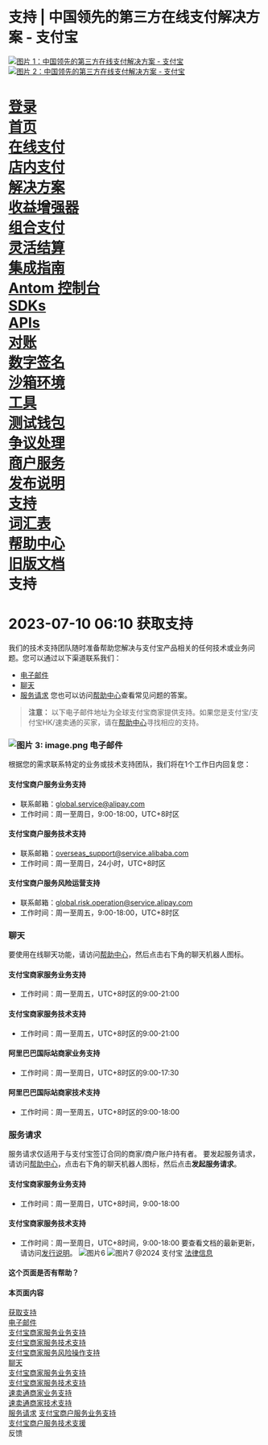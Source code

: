 支持 | 中国领先的第三方在线支付解决方案 - 支付宝
==================================================

[![ 图片 1：中国领先的第三方在线支付解决方案 - 支付宝](https://ac.alipay.com/storage/2024/3/26/d66c43c0-440d-4c97-9976-f2028a2c8c5e.svg) ![ 图片 2：中国领先的第三方在线支付解决方案 - 支付宝](https://ac.alipay.com/storage/2024/3/26/a48bd336-aea0-4f16-bf83-616eacbb4434.svg)](/docs/)

[ 登录 ](https://global.alipay.com/ilogin/account_login.htm?goto=https%3A%2F%2Fglobal.alipay.com%2Fdocs%2Fsupport)  
[ 首页 ](/docs/)  
[ 在线支付 ](/docs/onlinepayment)  
[ 店内支付 ](/docs/instorepayment)  
[ 解决方案 ](/docs/solutions)  
[ 收益增强器 ](/docs/ac/revenuebooster_en/overview)  
[ 组合支付 ](/docs/ac/combinedpay_en/overview)  
[ 灵活结算 ](/docs/ac/flexiblesettlement_en/overview)  
[ 集成指南 ](/docs/integration_guide_en)  
[ Antom 控制台 ](/docs/dashboard_en)  
[ SDKs ](/docs/sdks)  
[ APIs ](https://global.alipay.com/docs/ac/ams/api)  
[ 对账 ](https://global.alipay.com/docs/ac/reconcile)  
[ 数字签名 ](https://global.alipay.com/docs/ac/ams/digital_signature)  
[ 沙箱环境 ](https://global.alipay.com/docs/ac/ref/sandbox)  
[ 工具 ](https://global.alipay.com/docs/ac/ref/key_config_en)  
[ 测试钱包 ](https://global.alipay.com/docs/ac/ref/testwallet)  
[ 争议处理 ](https://global.alipay.com/docs/ac/dispute)  
[ 商户服务 ](https://global.alipay.com/docs/ac/merchant_service)  
[ 发布说明 ](/docs/releasenotes)  
[ 支持 ](/docs/support)  
[ 词汇表 ](/docs/glossary)  
[ 帮助中心 ](https://cshall.alipay.com/enterprise/global/klgList?sceneCode=un_login&routerId=d9aa1f608c4145d6b3c8030c17cf6f9a000&categoryId=50479)  
[ 旧版文档 ](https://global.alipay.com/docs/ac/legacy/legacydoc)  
支持
==================================================

2023-07-10 06:10
获取支持
=================

我们的技术支持团队随时准备帮助您解决与支付宝产品相关的任何技术或业务问题。您可以通过以下渠道联系我们：
*   [电子邮件](#电子邮件支持)
*   [聊天](#聊天支持)
*   [服务请求](#服务请求支持)
您也可以访问[帮助中心](https://cshall.alipay.com/enterprise/global/klgList?sceneCode=un_login&categoryId=49368)查看常见问题的答案。
> **注意：** 以下电子邮件地址为全球支付宝商家提供支持。如果您是支付宝/支付宝HK/速卖通的买家，请在[帮助中心](https://cshall.alipay.com/enterprise/global/knowledgeDetail?sceneCode=AC_DEV&routerId=384b5bb8ebfa4f6cbe2d4737eb83833d000&knowledgeId=201603312725)寻找相应的支持。
### ![图片 3: image.png](https://idocs-assets.marmot-cloud.com/storage/idocs87c36dc8dac653c1/1590570894922-d207d86f-f621-4576-86cb-00407f5bdc7a.png) 电子邮件  
根据您的需求联系特定的业务或技术支持团队，我们将在1个工作日内回复您：  
#### 支付宝商户服务业务支持  
*   联系邮箱：[global.service@alipay.com](mailto:global.service@alipay.com)
*   工作时间：周一至周日，9:00-18:00，UTC+8时区  
#### 支付宝商户服务技术支持  
*   联系邮箱：[overseas_support@service.alibaba.com](mailto:overseas_support@service.alibaba.com)
*   工作时间：周一至周日，24小时，UTC+8时区  
#### 支付宝商户服务风险运营支持  
*   联系邮箱：[global.risk.operation@service.alipay.com](mailto:global.risk.operation@service.alipay.com)
*   工作时间：周一至周五，9:00-18:00，UTC+8时区
### 聊天
要使用在线聊天功能，请访问[帮助中心](https://cshall.alipay.com/enterprise/global/klgList?sceneCode=un_login&categoryId=49368)，然后点击右下角的聊天机器人图标。

#### 支付宝商家服务业务支持
*   工作时间：周一至周五，UTC+8时区的9:00-21:00

#### 支付宝商家服务技术支持
*   工作时间：周一至周五，UTC+8时区的9:00-21:00

#### 阿里巴巴国际站商家业务支持
*   工作时间：周一至周日，UTC+8时区的9:00-17:30

#### 阿里巴巴国际站商家技术支持
*   工作时间：周一至周五，UTC+8时区的9:00-18:00
### 服务请求
服务请求仅适用于与支付宝签订合同的商家/商户账户持有者。
要发起服务请求，请访问[帮助中心](https://cshall.alipay.com/enterprise/global/klgList?sceneCode=un_login&categoryId=49368)，点击右下角的聊天机器人图标，然后点击**发起服务请求**。
#### 支付宝商家服务业务支持
*   工作时间：周一至周日，UTC+8时间，9:00-18:00
#### 支付宝商家服务技术支持
*   工作时间：周一至周日，UTC+8时间，9:00-18:00
要查看文档的最新更新，请访问[发行说明](https://global.alipay.com/docs/releasenotes)。
![图片6](https://ac.alipay.com/storage/2021/5/20/19b2c126-9442-4f16-8f20-e539b1db482a.png) ![图片7](https://ac.alipay.com/storage/2021/5/20/e9f3f154-dbf0-455f-89f0-b3d4e0c14481.png)
@2024 支付宝 [法律信息](https://global.alipay.com/docs/ac/platform/membership)
#### 这个页面是否有帮助？
#### 本页面内容
[获取支持](#VaorU "获取支持")  
[电子邮件](#OygTQ "电子邮件")  
[支付宝商家服务业务支持](#AVq3T "支付宝商家服务业务支持")  
[支付宝商家服务技术支持](#rZ6u2 "支付宝商家服务技术支持")  
[支付宝商家服务风险操作支持](#QULaN "支付宝商家服务风险操作支持")  
[聊天](#zQWZN "聊天")  
[支付宝商家服务业务支持](#85Ya1 "支付宝商家服务业务支持")  
[支付宝商家服务技术支持](#QTMBk "支付宝商家服务技术支持")  
[速卖通商家业务支持](#xhqLG "速卖通商家业务支持")  
[速卖通商家技术支持](#KMJL9 "速卖通商家技术支持")  
[服务请求](#TjrWY "服务请求")
[支付宝商户服务业务支持](#qDUdK "支付宝商户服务业务支持")  
[支付宝商户服务技术支援](#BkGdE "支付宝商户服务技术支援")  
反馈